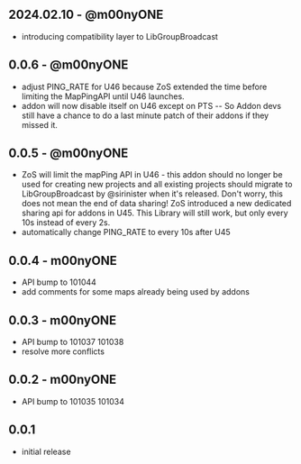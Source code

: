 ## 2024.02.10 - @m00nyONE
- introducing compatibility layer to LibGroupBroadcast

## 0.0.6 - @m00nyONE
- adjust PING_RATE for U46 because ZoS extended the time before limiting the MapPingAPI until U46 launches.
- addon will now disable itself on U46 except on PTS -- So Addon devs still have a chance to do a last minute patch of their addons if they missed it.

## 0.0.5 - @m00nyONE
- ZoS will limit the mapPing API in U46 - this addon should no longer be used for creating new projects and all existing projects should migrate to LibGroupBroadcast by @sirinister when it's released. Don't worry, this does not mean the end of data sharing! ZoS introduced a new dedicated sharing api for addons in U45. This Library will still work, but only every 10s instead of every 2s.
- automatically change PING_RATE to every 10s after U45

## 0.0.4 - m00nyONE
- API bump to 101044
- add comments for some maps already being used by addons

## 0.0.3 - m00nyONE
- API bump to 101037 101038
- resolve more conflicts

## 0.0.2 - m00nyONE
- API bump to 101035 101034

## 0.0.1
- initial release